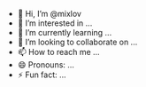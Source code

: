 - 👋 Hi, I’m @mixlov
- 👀 I’m interested in ...
- 🌱 I’m currently learning ...
- 💞️ I’m looking to collaborate on ...
- 📫 How to reach me ...
- 😄 Pronouns: ...
- ⚡ Fun fact: ...

<!---
mixlov/mixlov is a ✨ special ✨ repository because its `README.md` (this file) appears on your GitHub profile.
You can click the Preview link to take a look at your changes.
--->
